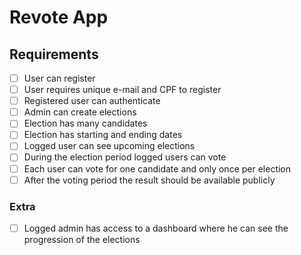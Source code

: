 # Revote App

## Requirements

- [ ] User can register
- [ ] User requires unique e-mail and CPF to register
- [ ] Registered user can authenticate
- [ ] Admin can create elections
- [ ] Election has many candidates
- [ ] Election has starting and ending dates
- [ ] Logged user can see upcoming elections
- [ ] During the election period logged users can vote
- [ ] Each user can vote for one candidate and only once per election
- [ ] After the voting period the result should be available publicly

### Extra

- [ ] Logged admin has access to a dashboard where he can see the progression of the elections